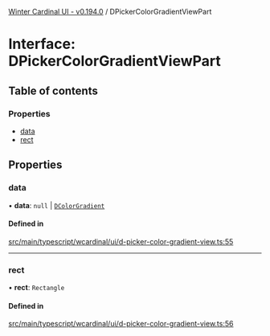 [Winter Cardinal UI - v0.194.0](../index.md) / DPickerColorGradientViewPart

# Interface: DPickerColorGradientViewPart

## Table of contents

### Properties

- [data](DPickerColorGradientViewPart.md#data)
- [rect](DPickerColorGradientViewPart.md#rect)

## Properties

### data

• **data**: ``null`` \| [`DColorGradient`](DColorGradient.md)

#### Defined in

[src/main/typescript/wcardinal/ui/d-picker-color-gradient-view.ts:55](https://github.com/winter-cardinal/winter-cardinal-ui/blob/v0.194.0/src/main/typescript/wcardinal/ui/d-picker-color-gradient-view.ts#L55)

___

### rect

• **rect**: `Rectangle`

#### Defined in

[src/main/typescript/wcardinal/ui/d-picker-color-gradient-view.ts:56](https://github.com/winter-cardinal/winter-cardinal-ui/blob/v0.194.0/src/main/typescript/wcardinal/ui/d-picker-color-gradient-view.ts#L56)
